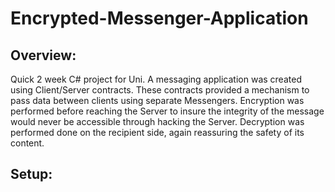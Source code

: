 # Encrypted-Messenger-Application

## Overview:
Quick 2 week C# project for Uni. A messaging application was created using Client/Server contracts. These contracts provided a mechanism to pass data between clients using separate Messengers. Encryption was performed before reaching the Server to insure the integrity of the message would never be accessible through hacking the Server. Decryption was performed done on the recipient side, again reassuring the safety of its content. 

## Setup:
